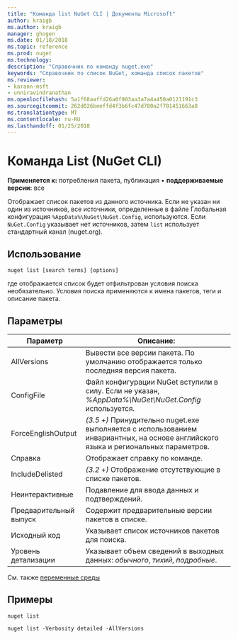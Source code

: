 ```yaml
---
title: "Команда list NuGet CLI | Документы Microsoft"
author: kraigb
ms.author: kraigb
manager: ghogen
ms.date: 01/18/2018
ms.topic: reference
ms.prod: nuget
ms.technology: 
description: "Справочник по команду nuget.exe"
keywords: "Справочник по список NuGet, команда список пакетов"
ms.reviewer:
- karann-msft
- unniravindranathan
ms.openlocfilehash: 5a1f68aaffd26a0f903aa3a7a4a450a0121191c3
ms.sourcegitcommit: 262d026beeffd4f3b6fc47d780a2f701451663a8
ms.translationtype: MT
ms.contentlocale: ru-RU
ms.lasthandoff: 01/25/2018
---
```

# <a name="list-command-nuget-cli"></a>Команда List (NuGet CLI)

**Применяется к:** потребления пакета, публикация &bullet; **поддерживаемые версии:** все

Отображает список пакетов из данного источника. Если не указан ни один из источников, все источники, определенные в файле Глобальная конфигурация `%AppData%\NuGet\NuGet.Config`, используются. Если `NuGet.Config` указывает нет источников, затем `list` использует стандартный канал (nuget.org).

## <a name="usage"></a>Использование

```cli
nuget list [search terms] [options]
```

где отображается список будет отфильтрован условия поиска необязательно. Условия поиска применяются к имена пакетов, теги и описание пакета.

## <a name="options"></a>Параметры

| Параметр | Описание: |
| --- | --- |
| AllVersions | Вывести все версии пакета. По умолчанию отображается только последняя версия пакета. |
| ConfigFile | Файл конфигурации NuGet вступили в силу. Если не указан, *%AppData%\NuGet\NuGet.Config* используется. |
| ForceEnglishOutput | *(3.5 +)*  Принудительно nuget.exe выполняется с использованием инвариантных, на основе английского языка и региональных параметров. |
| Справка | Отображает справку по команде. |
| IncludeDelisted | *(3.2 +)*  Отображение отсутствующие в списке пакетов. |
| Неинтерактивные | Подавление для ввода данных и подтверждений. |
| Предварительный выпуск | Содержит предварительные версии пакетов в списке. |
| Исходный код | Указывает список источников пакетов для поиска. |
| Уровень детализации | Указывает объем сведений в выходных данных: *обычного*, *тихий*, *подробные*. |

См. также [переменные среды](cli-ref-environment-variables.md)

## <a name="examples"></a>Примеры

```cli
nuget list

nuget list -Verbosity detailed -AllVersions
```
